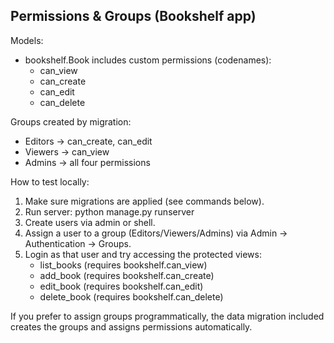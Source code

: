 Permissions & Groups (Bookshelf app)
-----------------------------------

Models:
- bookshelf.Book includes custom permissions (codenames):
  - can_view
  - can_create
  - can_edit
  - can_delete

Groups created by migration:
- Editors  -> can_create, can_edit
- Viewers  -> can_view
- Admins   -> all four permissions

How to test locally:
1. Make sure migrations are applied (see commands below).
2. Run server: python manage.py runserver
3. Create users via admin or shell.
4. Assign a user to a group (Editors/Viewers/Admins) via Admin -> Authentication -> Groups.
5. Login as that user and try accessing the protected views:
   - list_books (requires bookshelf.can_view)
   - add_book  (requires bookshelf.can_create)
   - edit_book (requires bookshelf.can_edit)
   - delete_book (requires bookshelf.can_delete)

If you prefer to assign groups programmatically, the data migration included creates the groups and assigns permissions automatically.
